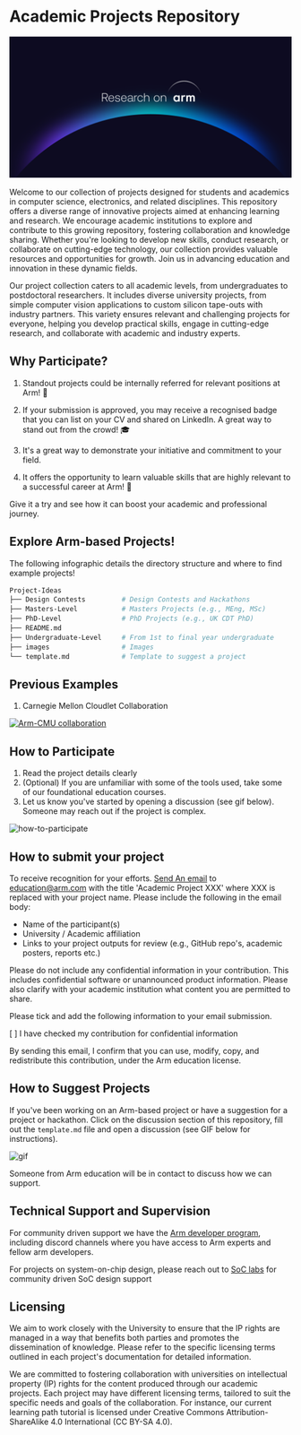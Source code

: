 # Academic Projects Repository

![banner](./images/Research_on_arm_banner.png)

Welcome to our collection of projects designed for students and academics in computer science, electronics, and related disciplines. This repository offers a diverse range of innovative projects aimed at enhancing learning and research. We encourage academic institutions to explore and contribute to this growing repository, fostering collaboration and knowledge sharing. Whether you're looking to develop new skills, conduct research, or collaborate on cutting-edge technology, our collection provides valuable resources and opportunities for growth. Join us in advancing education and innovation in these dynamic fields.

Our project collection caters to all academic levels, from undergraduates to postdoctoral researchers. It includes diverse university projects, from simple computer vision applications to custom silicon tape-outs with industry partners. This variety ensures relevant and challenging projects for everyone, helping you develop practical skills, engage in cutting-edge research, and collaborate with academic and industry experts.

## Why Participate?

1. Standout projects could be internally referred for relevant positions at Arm! :page_with_curl:

2. If your submission is approved, you may receive a recognised badge that you can list on your CV and shared on LinkedIn. A great way to stand out from the crowd! :mortar_board:

3. It's a great way to demonstrate your initiative and commitment to your field. 

4. It offers the opportunity to learn valuable skills that are highly relevant to a successful career at Arm!  :tada:

Give it a try and see how it can boost your academic and professional journey.

## Explore Arm-based Projects!

The following infographic details the directory structure and where to find example projects!

```bash
Project-Ideas
├── Design Contests         # Design Contests and Hackathons
├── Masters-Level           # Masters Projects (e.g., MEng, MSc)
├── PhD-Level               # PhD Projects (e.g., UK CDT PhD)
├── README.md
├── Undergraduate-Level     # From 1st to final year undergraduate
├── images                  # Images
└── template.md             # Template to suggest a project
```
## Previous Examples

1. Carnegie Mellon Cloudlet Collaboration

[![Arm-CMU collaboration](https://img.youtube.com/vi/zaRozkrcix0/0.jpg)](https://www.youtube.com/watch?v=zaRozkrcix0)


## How to Participate


1. Read the project details clearly
2. (Optional) If you are unfamiliar with some of the tools used, take some of our foundational education courses.
3. Let us know you've started by opening a discussion (see gif below). Someone may reach out if the project is complex. 

![how-to-participate](./images/how-to-participate.gif)

## How to submit your project

To receive recognition for your efforts. <a href="mailto:example@example.com?subject=Academic%20Project">Send An email</a> to education@arm.com with the title 'Academic Project XXX' where XXX is replaced with your project name. Please include the following in the email body:

- Name of the participant(s)
- University / Academic affiliation
- Links to your project outputs for review (e.g., GitHub repo's, academic posters, reports etc.)

Please do not include any confidential information in your contribution. This includes confidential software or unannounced product information. Please also clarify with your academic institution what content you are permitted to share. 

Please tick and add the following information to your email submission. 

[ ] I have checked my contribution for confidential information

By sending this email, I confirm that you can use, modify, copy, and redistribute this contribution, under the Arm education license. 


## How to Suggest Projects

If you've been working on an Arm-based project or have a suggestion for a project or hackathon. Click on the discussion section of this repository, fill out the `template.md` file and open a discussion (see GIF below for instructions).

![gif](./images/how-to-suggest-project.gif)

Someone from Arm education will be in contact to discuss how we can support. 

## Technical Support and Supervision

For community driven support we have the [Arm developer program](https://www.arm.com/resources/developer-program), including discord channels where you have access to Arm experts and fellow arm developers. 

For projects on system-on-chip design, please reach out to [SoC labs](https://soclabs.org/) for community driven SoC design support

## Licensing

We aim to work closely with the University to ensure that the IP rights are managed in a way that benefits both parties and promotes the dissemination of knowledge. Please refer to the specific licensing terms outlined in each project's documentation for detailed information.

We are committed to fostering collaboration with universities on intellectual property (IP) rights for the content produced through our academic projects. Each project may have different licensing terms, tailored to suit the specific needs and goals of the collaboration. For instance, our current learning path tutorial is licensed under Creative Commons Attribution-ShareAlike 4.0 International (CC BY-SA 4.0).
